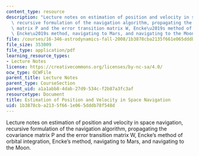 ```yaml
---
content_type: resource
description: "Lecture notes on estimation of position and velocity in space navigation,\
  \ recursive formulation of the navigation algorithm, propagating the covariance\
  \ matrix P and the error transition matrix W, Encke\u2019s method of orbital integration,\
  \ Encke\u2019s method, navigating to Mars, and navigating to the Moon."
file: /courses/16-346-astrodynamics-fall-2008/1b3878cba2135f661e065dddb78f548d_lec_23.pdf
file_size: 353009
file_type: application/pdf
learning_resource_types:
- Lecture Notes
license: https://creativecommons.org/licenses/by-nc-sa/4.0/
ocw_type: OCWFile
parent_title: Lecture Notes
parent_type: CourseSection
parent_uid: a1a1abb8-4dab-27d9-534c-f2b87a3fc3af
resourcetype: Document
title: Estimation of Position and Velocity in Space Navigation
uid: 1b3878cb-a213-5f66-1e06-5dddb78f548d
---
```

Lecture notes on estimation of position and velocity in space navigation, recursive formulation of the navigation algorithm, propagating the covariance matrix P and the error transition matrix W, Encke’s method of orbital integration, Encke’s method, navigating to Mars, and navigating to the Moon.
